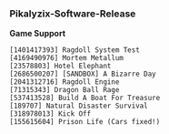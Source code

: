 ### Pikalyzix-Software-Release
**Game Support**
```
[1401417393] Ragdoll System Test
[4169490976] Mortem Metallum
[23578803] Hotel Elephant
[2686500207] [SANDBOX] A Bizarre Day
[2041312716] Ragdoll Engine
[71315343] Dragon Ball Rage
[537413528] Build A Boat For Treasure
[189707] Natural Disaster Survival
[318978013] Kick Off
[155615604] Prison Life (Cars fixed!)
```
